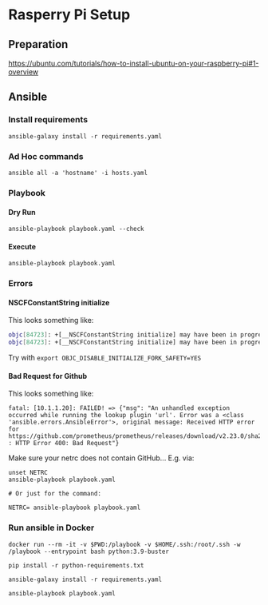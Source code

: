 # Rasperry Pi Setup

## Preparation

https://ubuntu.com/tutorials/how-to-install-ubuntu-on-your-raspberry-pi#1-overview

## Ansible

### Install requirements

```shell
ansible-galaxy install -r requirements.yaml
```

### Ad Hoc commands

```shell
ansible all -a 'hostname' -i hosts.yaml
```

### Playbook

#### Dry Run

```shell
ansible-playbook playbook.yaml --check 
```

#### Execute

```shell
ansible-playbook playbook.yaml
```


### Errors

#### NSCFConstantString initialize

This looks something like:

```bash
objc[84723]: +[__NSCFConstantString initialize] may have been in progress in another thread when fork() was called.
objc[84723]: +[__NSCFConstantString initialize] may have been in progress in another thread when fork() was called. We cannot safely call it or ignore it in the fork() child process. Crashing instead. Set a breakpoint on objc_initializeAfterForkError to debug.
```

Try with `export OBJC_DISABLE_INITIALIZE_FORK_SAFETY=YES`

#### Bad Request for Github

This looks something like:

```shell
fatal: [10.1.1.20]: FAILED! => {"msg": "An unhandled exception occurred while running the lookup plugin 'url'. Error was a <class 'ansible.errors.AnsibleError'>, original message: Received HTTP error for https://github.com/prometheus/prometheus/releases/download/v2.23.0/sha256sums.txt : HTTP Error 400: Bad Request"}
```

Make sure your netrc does not contain GitHub... E.g. via:

```shell
unset NETRC
ansible-playbook playbook.yaml

# Or just for the command:

NETRC= ansible-playbook playbook.yaml
```

### Run ansible in Docker

```shell
docker run --rm -it -v $PWD:/playbook -v $HOME/.ssh:/root/.ssh -w /playbook --entrypoint bash python:3.9-buster

pip install -r python-requirements.txt

ansible-galaxy install -r requirements.yaml

ansible-playbook playbook.yaml
```
